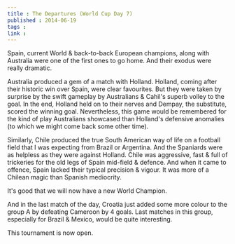 ```yaml
---
title : The Departures (World Cup Day 7)
published : 2014-06-19
tags : 
link : 
---
```


Spain, current World & back-to-back European champions, along with Australia were one of the first ones to go home. And their exodus were really dramatic.

Australia produced a gem of a match with Holland. Holland, coming after their historic win over Spain, were clear favourites. But they were taken by surprise by the swift gameplay by Australians & Cahil's superb volley to the goal. In the end, Holland held on to their nerves and Dempay, the substitute, scored the winning goal. Nevertheless, this game would be remembered for the kind of play Australians showcased than Holland's defensive anomalies (to which we might come back some other time).

Similarly, Chile produced the true South American way of life on a football field that I was expecting from Brazil or Argentina. And the Spaniards were as helpless as they were against Holland. Chile was aggressive, fast & full of trickeries for the old legs of Spain mid-field & defence. And when it came to offence, Spain lacked their typical precision & vigour. It was more of a Chilean magic than Spanish mediocrity.

It's good that we will now have a new World Champion.

And in the last match of the day, Croatia just added some more colour to the group A by defeating Cameroon by 4 goals. Last matches in this group, especially for Brazil & Mexico, would be quite interesting.

This tournament is now open.